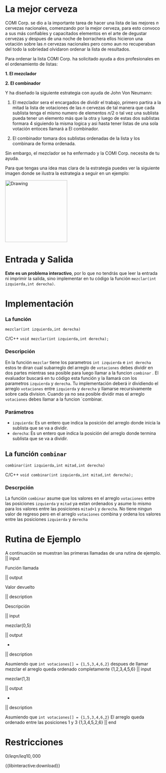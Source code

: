 # La mejor cerveza
COMI Corp. se dio a la importante tarea de hacer una lista de las mejores $n$ cervezas nacionales, comenzando por la mejor cerveza, para esto convoco a sus más confiables y capacitados elementos en el arte de degustar cervezas y despues de una noche de borrachera ellos hicieron una votación sobre las $n$ cervezas nacionales pero como aun no recuperaban del todo la sobriedad olvidaron ordenar la lista de resultados.

Para ordenar la lista COMI Corp. ha solicitado ayuda a dos profesionales en el ordenamiento de listas:

**1. El mezclador**

**2. El combinador**

Y ha diseñado la siguiente estrategia con ayuda de John Von Neumann:
 
1. El mezclador sera el encargados de dividir el trabajo, primero partira a la mitad la lista de  votaciones de las $n$ cervezas de tal manera que cada sublista tenga el mismo numero de elementos $n/2$ o tal vez una sublista pueda tener un elemento  más que la otra y luego de estas dos sublistas formara 4 siguiendo la misma logica y asi hasta  tener listas de una sola votación entoces llamará a El combinador.

2. El combinador tomara dos sublistas ordenadas de la lista y los combinara de forma ordenada.

Sin embargo, el mezclador se ha enfermado y la COMI Corp. necesita de tu ayuda. 

Para que tengas una idea mas clara de la estrategia puedes ver la siguiente imagen donde se ilustra la estrategia a seguir en un ejemplo:

 <img src="http://programminglife.io/public/images/Divide_and_Conquer.png" alt="Drawing" style="width: 200px;"/>


# Entrada y Salida

**Este es un problema interactivo**, por lo que no tendrás que leer la entrada ni imprimir la salida, sino implementar en tu código la función `mezclar(int izquierda,int derecha)`.

# Implementación

### La función

 ```mezclar(int izquierda,int derecha)```

C/C++ `void mezclar(int izquierda,int derecha);`

### Descripción
En la  función `mezclar` tiene los parametros `int izquierda` e `int derecha` estos te diran cual subarreglo del arreglo de `votaciones` debes dividir en dos partes mientras sea posible para luego llamar a la funcion `combinar` . 
El evaluador buscará en tu código esta función y la llamará con los parametros `izquierda` y `derecha`. Tu implementación deberá ir dividiendo el  arreglo `votaciones` entre `izquierda` y `derecha` y llamarse recursivamente sobre cada division. Cuando ya no sea posible dividir mas el arreglo `votaciones` debes llamar a la funcion `combinar.

### Parámetros

* `izquierda`: Es un entero que indica la posición del arreglo donde inicia la sublista que se va a dividir.
* `derecha`: Es un entero que indica la posición del arreglo donde termina sublista que se va a dividir. 

## La función `combinar`
 ```combinar(int izquierda,int mitad,int derecha)```

C/C++ `void combinar(int izquierda,int mitad,int derecha);`

### Descrpción
La función `combinar` asume que los valores en el arreglo `votaciones` entre las posiciones `izquierda` y `mitad`  ya estan ordenados y asume lo mismo para los valores entre las posiciones `mitad+1` y `derecha`. No tiene ningun valor de regreso pero
en el arreglo `votaciones` combina y ordena los valores entre las posiciones `izquierda` y `derecha`
# Rutina de Ejemplo

A continuación se muestran las primeras llamadas de una rutina de ejemplo. 
|| input

Función llamada

|| output

Valor devuelto

|| description

Descripción

|| input

mezclar(0,5)

|| output

-

|| description

Asumiendo que `int votaciones[] = {1,5,3,4,6,2}`
despues de llamar mezclar el arreglo queda ordenado completamente
{1,2,3,4,5,6}
|| input

mezclar(1,3)

|| output

-

|| description

Asumiendo que `int votaciones[] = {1,5,3,4,6,2}`
El arreglo queda ordenado entre las posiciones 1 y 3
{1,3,4,5,2,6}
|| end

# Restricciones

$0 /leq n /leq 10,000$

{{libinteractive:download}}

